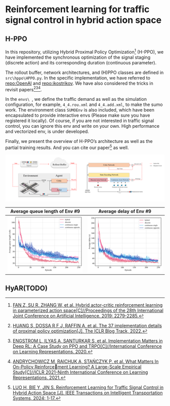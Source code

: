 
# Reinforcement learning for traffic signal control in hybrid action space

## H-PPO
In this repository, utilizing Hybrid Proximal Policy Optimization[^1] (H-PPO), we have implemented the synchronous optimization of the signal staging (discrete action) and its corresponding duration (continuous parameter). 

The rollout buffer, network architectures, and (H)PPO classes are defined in <code>src\hppo\HPPO.py</code>. In the specific implementation, we have referred to [repo:OpenAI](https://github.com/openai/spinningup/tree/master/spinup/algos/pytorch/ppo) and [repo:ikostrikov](https://github.com/ikostrikov/pytorch-a2c-ppo-acktr-gail/blob/master/a2c_ppo_acktr/algo/ppo.py). We have also considered the tricks in revisit papers[^2][^3][^4].

In the <code>envs\ </code>, we define the traffic demand as well as the simulation configuration, for example, <code>4_4.rou.xml</code> and <code>4_4.add.xml</code>, to make the sumo work. The environment class <code>SUMOEnv</code> is also included, which have been encapsulated to provide interactive envs (Please make sure you have registered it locally). Of course, if you are not interested in traffic signal control, you can ignore this env and write on your own. High performance and vectorized env, is under developed.

Finally, we present the overview of H-PPO’s architecture as well as the partial training results. And you can cite our paper[^5] as well.

![](https://github.com/Metro1998/a-simple-implementation-of-hppo/blob/main/pictures/overview.png)

Average queue length of Env #9             |  Average delay of Env #9
:-------------------------:|:-------------------------:
![](https://github.com/Metro1998/a-simple-implementation-of-hppo/blob/main/pictures/queue_9.png)  |  ![](https://github.com/Metro1998/a-simple-implementation-of-hppo/blob/main/pictures/delay_9.png)

## HyAR(TODO)

[^1]: [FAN Z, SU R, ZHANG W, et al. Hybrid actor-critic reinforcement learning in parameterized action
space[C]//Proceedings of the 28th International Joint Conference on Artificial Intelligence. 2019:
2279-2285.](https://dl.acm.org/doi/abs/10.5555/3367243.3367356)
[^2]: [HUANG S, DOSSA R F J, RAFFIN A, et al. The 37 implementation details of proximal policy
optimization[J]. The ICLR Blog Track, 2022.](https://iclr-blog-track.github.io/2022/03/25/ppo-implementation-details/)
[^3]: [ENGSTROM L, ILYAS A, SANTURKAR S, et al. Implementation Matters in Deep RL: A Case
Study on PPO and TRPO[C]//International Conference on Learning Representations. 2020.](https://openreview.net/forum?id=r1etN1rtPB)
[^4]: [ANDRYCHOWICZ M, RAICHUK A, STAŃCZYK P, et al. What Matters In On-Policy Reinforcement Learning? A Large-Scale Empirical Study[C]//ICLR 2021-Ninth International Conference on
Learning Representations. 2021.](https://arxiv.longhoe.net/abs/2006.05990)
[^5]: [LUO H, BIE Y, JIN S. Reinforcement Learning for Traffic Signal Control in Hybrid Action Space
[J]. IEEE Transactions on Intelligent Transportation Systems, 2024: 1-17.](https://ieeexplore.ieee.org/document/10379485)

